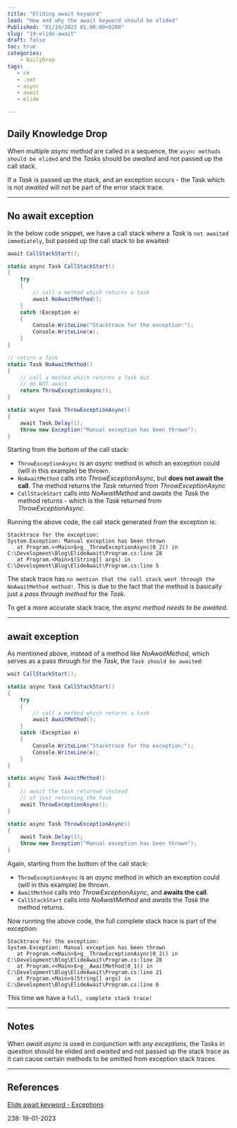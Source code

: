 ```yaml
---
title: "Eliding await keyword"
lead: "How and why the await keyword should be elided"
Published: "01/19/2023 01:00:00+0200"
slug: "19-elide-await"
draft: false
toc: true
categories:
    - DailyDrop
tags:
   - c#
   - .net
   - async
   - await
   - elide

---
```


## Daily Knowledge Drop

When multiple _async method_ are called in a sequence, the `async methods should be elided` and the _Tasks_ should be _awaited_ and not passed up the call stack.

If a _Task_ is passed up the stack, and an exception occurs - the Task which is not _awaited_ will not be part of the error stack trace.

---

## No await exception

In the below code snippet, we have a call stack where a _Task_ is `not awaited immediately`, but passed up the call stack to be awaited:

``` csharp
await CallStackStart();

static async Task CallStackStart()
{
    try
    {
        // call a method which returns a task
        await NoAwaitMethod();
    }
    catch (Exception e)
    {
        Console.WriteLine("Stacktrace for the exception:");
        Console.WriteLine(e);
    }
}

// return a Task
static Task NoAwaitMethod()
{
    // call a method which returns a Task but 
    // do NOT await
    return ThrowExceptionAsync();
}

static async Task ThrowExceptionAsync()
{
    await Task.Delay(1);
    throw new Exception("Manual exception has been thrown");
}
```

Starting from the bottom of the call stack:
- `ThrowExceptionAsync` is an _async_ method in which an exception could (will in this example) be thrown.
- `NoAwaitMethod` calls into _ThrowExceptionAsync_, but **does not await the call**. The method returns the _Task_ returned from _ThrowExceptionAsync_
- `CallStackStart` calls into _NoAwaitMethod_ and _awaits_ the _Task_ the method returns - which is the _Task_ returned from _ThrowExceptionAsync_.

Running the above code, the call stack generated from the exception is:

``` terminal
Stacktrace for the exception:
System.Exception: Manual exception has been thrown
   at Program.<<Main>$>g__ThrowExceptionAsync|0_2() in C:\Development\Blog\ElideAwait\Program.cs:line 28
   at Program.<Main>$(String[] args) in C:\Development\Blog\ElideAwait\Program.cs:line 5
```

The stack trace has `no mention that the call stack went through the NoAwaitMethod method!`. This is due to the fact that the method is basically just a _pass through method_ for the _Task_.

To get a more accurate stack trace, the _async method needs to be awaited_.

---

## await exception

As mentioned above, instead of a method like _NoAwaitMethod_, which serves as a pass through for the _Task_, the `Task should be awaited`:

``` csharp
wait CallStackStart();

static async Task CallStackStart()
{
    try
    {
        // call a method which returns a task
        await AwaitMethod();
    }
    catch (Exception e)
    {
        Console.WriteLine("Stacktrace for the exception:");
        Console.WriteLine(e);
    }
}

static async Task AwaitMethod()
{
    // await the task returned instead
    // of just returning the Task
    await ThrowExceptionAsync();
}

static async Task ThrowExceptionAsync()
{
    await Task.Delay(1);
    throw new Exception("Manual exception has been thrown");
}
```

Again, starting from the bottom of the call stack:
- `ThrowExceptionAsync` is an _async_ method in which an exception could (will in this example) be thrown.
- `AwaitMethod` calls into _ThrowExceptionAsync_, and **awaits the call**.
- `CallStackStart` calls into _NoAwaitMethod_ and _awaits_ the _Task_ the method returns.

Now running the above code, the full complete stack trace is part of the exception:

``` terminal
Stacktrace for the exception:
System.Exception: Manual exception has been thrown
   at Program.<<Main>$>g__ThrowExceptionAsync|0_2() in C:\Development\Blog\ElideAwait\Program.cs:line 28
   at Program.<<Main>$>g__AwaitMethod|0_1() in C:\Development\Blog\ElideAwait\Program.cs:line 21
   at Program.<Main>$(String[] args) in C:\Development\Blog\ElideAwait\Program.cs:line 6 
```

This time we have a `full, complete stack trace!`

---

## Notes

When _await async_ is used in conjunction with any _exceptions_, the Tasks in question should be elided and _awaited_ and not passed up the stack trace as it can cause certain methods to be omitted from exception stack traces.

---

## References

[Elide await keyword - Exceptions](tps://linkdotnet.github.io/tips-and-tricks/async_await/)  

<?# DailyDrop ?>238: 19-01-2023<?#/ DailyDrop ?>
